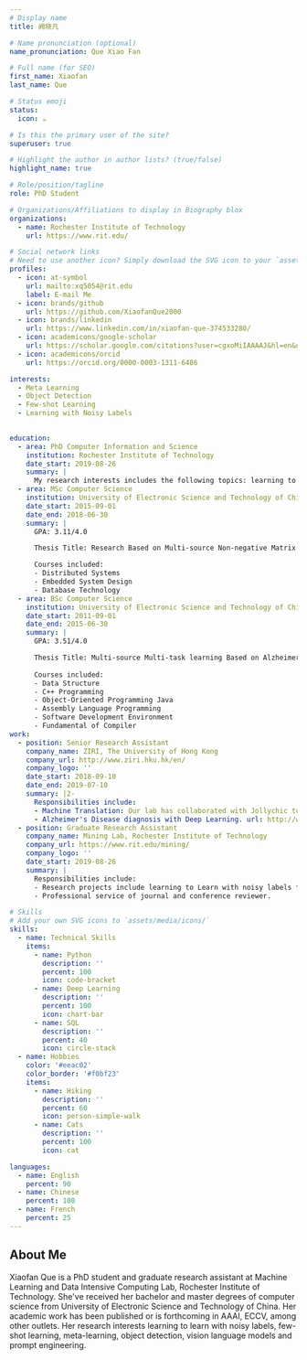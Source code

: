 ```yaml
---
# Display name
title: 阙晓凡

# Name pronunciation (optional)
name_pronunciation: Que Xiao Fan 

# Full name (for SEO)
first_name: Xiaofan
last_name: Que

# Status emoji
status:
  icon: ☕️

# Is this the primary user of the site?
superuser: true

# Highlight the author in author lists? (true/false)
highlight_name: true

# Role/position/tagline
role: PhD Student 

# Organizations/Affiliations to display in Biography blox
organizations:
  - name: Rochester Institute of Technology
    url: https://www.rit.edu/

# Social network links
# Need to use another icon? Simply download the SVG icon to your `assets/media/icons/` folder.
profiles:
  - icon: at-symbol
    url: mailto:xq5054@rit.edu
    label: E-mail Me
  - icon: brands/github
    url: https://github.com/XiaofanQue2000
  - icon: brands/linkedin
    url: https://www.linkedin.com/in/xiaofan-que-374533280/
  - icon: academicons/google-scholar
    url: https://scholar.google.com/citations?user=cgxoMiIAAAAJ&hl=en&oi=sra
  - icon: academicons/orcid
    url: https://orcid.org/0000-0003-1311-6486

interests:
  - Meta Learning
  - Object Detection
  - Few-shot Learning
  - Learning with Noisy Labels
 

education:
  - area: PhD Computer Information and Science
    institution: Rochester Institute of Technology
    date_start: 2019-08-26
    summary: |
      My research interests includes the following topics: learning to learn with noisy labels, meta-learning, few-shot learning, object detection, PAC-Bayesian analysis. Published papers at AAAI and ECCV as first author. 
  - area: MSc Computer Science
    institution: University of Electronic Science and Technology of China
    date_start: 2015-09-01
    date_end: 2018-06-30
    summary: |
      GPA: 3.11/4.0

      Thesis Title: Research Based on Multi-source Non-negative Matrix Factorization.

      Courses included:
      - Distributed Systems
      - Embedded System Design
      - Database Technology
  - area: BSc Computer Science
    institution: University of Electronic Science and Technology of China
    date_start: 2011-09-01
    date_end: 2015-06-30
    summary: |
      GPA: 3.51/4.0

      Thesis Title: Multi-source Multi-task learning Based on Alzheimer’s Disease.
      
      Courses included:
      - Data Structure
      - C++ Programming
      - Object-Oriented Programming Java
      - Assembly Language Programming
      - Software Development Environment
      - Fundamental of Compiler
work:
  - position: Senior Research Assistant
    company_name: ZIRI, The University of Hong Kong
    company_url: http://www.ziri.hku.hk/en/
    company_logo: ''
    date_start: 2018-09-10
    date_end: 2019-07-10
    summary: |2-
      Responsibilities include:
      - Machine Translation: Our lab has collaborated with Jollychic to develop a machine translation model that integrates both production and research, involving Arabic, English, and Chinese. My responsibilities includes designing the mutul machine translation algorithm and implementation. url: http://www.ziri.hku.hk/about/projects_details/24.html
      - Alzheimer's Disease diagnosis with Deep Learning. url: http://www.ziri.hku.hk/about/projects_details/25.html
  - position: Graduate Research Assistant
    company_name: Mining Lab, Rochester Institute of Technology
    company_url: https://www.rit.edu/mining/
    company_logo: ''
    date_start: 2019-08-26
    summary: |
      Responsibilities include:
      - Research projects include learning to Learn with noisy labels for few-shot learning, source-free domain adaptation for object detection, and domain-adaptive prompt learning for cross-domain open-vocabulary object detection.
      - Professional service of journal and conference reviewer.

# Skills
# Add your own SVG icons to `assets/media/icons/`
skills:
  - name: Technical Skills
    items:
      - name: Python
        description: ''
        percent: 100
        icon: code-bracket
      - name: Deep Learning
        description: ''
        percent: 100
        icon: chart-bar
      - name: SQL
        description: ''
        percent: 40
        icon: circle-stack
  - name: Hobbies
    color: '#eeac02'
    color_border: '#f0bf23'
    items:
      - name: Hiking
        description: ''
        percent: 60
        icon: person-simple-walk
      - name: Cats
        description: ''
        percent: 100
        icon: cat

languages:
  - name: English
    percent: 90
  - name: Chinese
    percent: 100
  - name: French
    percent: 25
---
```


## About Me

Xiaofan Que is a PhD student and graduate research assistant at Machine Learning and Data Intensive Computing Lab, Rochester Institute of Technology. She've received her bachelor and master degrees of computer science from University of Electronic Science and Technology of China. Her academic work has been published or is forthcoming in AAAI, ECCV, among other outlets. Her research interests learning to learn with noisy labels, few-shot learning, meta-learning, object detection, vision language models and prompt engineering.
